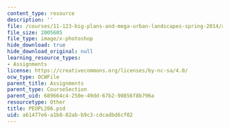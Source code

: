 ```yaml
---
content_type: resource
description: ''
file: /courses/11-123-big-plans-and-mega-urban-landscapes-spring-2014/a61477e6a1b882abb9c3cdcadbd6cf02_PEOPL206.psd
file_size: 2005605
file_type: image/x-photoshop
hide_download: true
hide_download_original: null
learning_resource_types:
- Assignments
license: https://creativecommons.org/licenses/by-nc-sa/4.0/
ocw_type: OCWFile
parent_title: Assignments
parent_type: CourseSection
parent_uid: 689664c4-250e-49dd-67b2-90856f8b796a
resourcetype: Other
title: PEOPL206.psd
uid: a61477e6-a1b8-82ab-b9c3-cdcadbd6cf02
---
```

